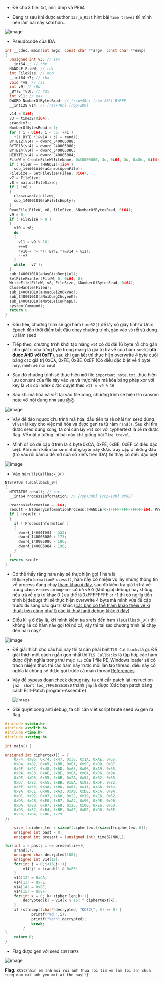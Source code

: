 - Đề cho 3 file. txt, mini dmp và PE64

- Đáng ra sau khi được author `13r_ə_Rɪst` hint bài `Time travel` thì mình nên làm bài này sớm hơn...

![image](https://github.com/user-attachments/assets/8ee98a13-d7a9-4f71-b68d-74453255604f)

- Pseudocode của IDA
```C
int __cdecl main(int argc, const char **argv, const char **envp)
{
  unsigned int v3; // eax
  __int64 i; // rbx
  HANDLE FileW; // rdi
  int FileSize; // ebp
  __int64 v7; // rbx
  void *v8; // rsi
  int v9; // r8d
  _BYTE *v10; // rdx
  int v11; // eax
  DWORD NumberOfBytesRead; // [rsp+40h] [rbp-28h] BYREF
  __int128 v14; // [rsp+48h] [rbp-20h]

  v14 = 0i64;
  v3 = time32(0i64);
  srand(v3);
  NumberOfBytesRead = 0;
  for ( i = 0i64; i < 16; ++i )
    *((_BYTE *)&v14 + i) = rand();
  BYTE12(v14) = dword_140005088;
  BYTE13(v14) = dword_140005080;
  BYTE14(v14) = dword_14000508C;
  HIBYTE(v14) = dword_140005084;
  FileW = CreateFileW(FileName, 0xC0000000, 3u, 0i64, 3u, 0x80u, 0i64);
  if ( FileW == (HANDLE)-1i64 )
    sub_140001010(aCannotOpenFile);
  FileSize = GetFileSize(FileW, 0i64);
  v7 = FileSize;
  v8 = malloc(FileSize);
  if ( !v8 )
  {
    CloseHandle(FileW);
    sub_140001010(aFileIsEmpty);
  }
  ReadFile(FileW, v8, FileSize, &NumberOfBytesRead, 0i64);
  v9 = 0;
  if ( FileSize > 0 )
  {
    v10 = v8;
    do
    {
      v11 = v9 % 16;
      ++v9;
      *v10++ ^= *((_BYTE *)&v14 + v11);
      --v7;
    }
    while ( v7 );
  }
  sub_140001010(aHayGiupBenjLol);
  SetFilePointer(FileW, 0, 0i64, 0);
  WriteFile(FileW, v8, FileSize, &NumberOfBytesRead, 0i64);
  CloseHandle(FileW);
  sub_140001010(aHoacGui200kVao);
  sub_140001010(aNoiDungChuyenK);
  sub_140001010(aNoteSaiCuPhapL);
  system(Command);
  return 0;
}
```
- Đầu tiên, chương trình sẽ gọi hàm `time32()` để lấy số giây tính từ Unix Epoch đến thời điểm bắt đầu chạy chương trình, gán vào `v3` rồi sử dụng `v3` làm seed
  
- Tiếp theo, chương trình khởi tạo mảng `v14` có độ dài 16 byte rồi cho gán cho giá trị của từng byte trong mảng là giá trị trả về của hàm `rand()`(**đã được AND với 0xFF**), sau khi gán hết thì thực hiện overwrite 4 byte cuối bằng các giá trị 0xCA, 0xFE, 0xBE, 0xEF (Có điều đặc biệt về 4 byte này, mình sẽ nói sau)

- Sau đó chương trình sẽ thực hiện mở file `important_note.txt`, thực hiện lưu content của file này vào `v8` và thực hiện mã hóa bằng phép xor với key là `v14` có index được duyệt theo `v11 = v9 % 16`

- Sau khi mã hóa và viết lại vào file xong, chương trình sẽ hiện lên ransom note với nội dung như sau @@

![image](https://github.com/user-attachments/assets/176cfa83-870c-4be7-b33f-8a7e6ea32fe0)

- Vậy để đảo ngược chu trình mã hóa, đầu tiên ta sẽ phải tìm seed đúng, vì `v14` là key cho việc mã hóa và được gen ra từ hàm `rand()`. Sau khi tìm được seed đúng xong, ta chỉ cần lấy `v14` xor với cyphertext là sẽ ra được flag. Về mặt ý tưởng thì bài này khá giống bài `Time travel`.

- Mình đã có đề cập ở trên là 4 byte 0xCA, 0xFE, 0xBE, 0xEF có điều đặc biệt. Khi mình kiểm tra xem những byte này được truy cập ở những đâu (trỏ vào rồi bấm x để mở cửa sổ xrefs trên IDA) thì thấy có điều đặc biệt

![image](https://github.com/user-attachments/assets/4f90dc65-9ddc-42f8-a4e4-1306370c0272)

- Vào hàm `TlsCallback_0()`

```C
NTSTATUS TlsCallback_0()
{
  NTSTATUS result; // eax
  __int64 ProcessInformation; // [rsp+30h] [rbp-18h] BYREF

  ProcessInformation = 0i64;
  result = NtQueryInformationProcess((HANDLE)0xFFFFFFFFFFFFFFFFi64, ProcessDebugPort, &ProcessInformation, 8u, 0i64);
  if ( !result )
  {
    if ( ProcessInformation )
    {
      dword_140005088 = 222;
      dword_140005080 = 173;
      dword_14000508C = 186;
      dword_140005084 = 190;
    }
  }
  return result;
}
```
- Có thể thấy rắng hàm này sẽ thực hiện gọi 1 hàm là `NtQueryInformationProcess()`, hàm này có nhiệm vụ lấy những thông tin về process đang chạy [tham khảo ở đây](https://learn.microsoft.com/en-us/windows/win32/api/winternl/nf-winternl-ntqueryinformationprocess), sau đó kiểm tra giá trị trả về trong class `ProcessDebugPort` có trả về 0 (không bị debug) hay không, nếu trả về giá trị khác 0 ( cụ thể là 0xFFFFFFFF or -1 thì có nghĩa tiến trình bị debug) thì sẽ thực hiện overwrite 4 byte mà mình vừa đề cập trước đó sang các giá trị khác ([các bạn có thể tham khảo thêm về kĩ thuật trên cũng như là các kĩ thuật anti debug khác ở đây](https://anti-debug.checkpoint.com/techniques/debug-flags.html#using-win32-api-ntqueryinformationprocess))

- Điều kì lạ ở đây là, khi mình kiểm tra xrefs đến hàm `TlsCallback_0()` thì không hề có hàm nào gọi tới nó cả, vậy thì tại sao chương trình lại chạy đến hàm này?

![image](https://github.com/user-attachments/assets/31e2bc29-5b45-458b-abc0-6baa913caaa7)

- Để giải thích cho câu hỏi này thì ta cần phải biết `TLS Callbacks` là gì. Để giải thích một cách ngắn gọn nhất thì `TLS Callbacks` là tập hợp các hàm được định nghĩa trong thư mục `TLS` của 1 file PE, Windows loader sẽ có trách nhiệm thực thi các hàm này trước mỗi lần tạo thread, điều này có nghĩa là chúng sẽ được gọi trước cả main thread [References](https://medium.com/@andreabocchetti88/tls-callbacks-to-bypass-debuggers-60409195ed76)

- Vậy để bypass đoạn check debug này, ta chỉ cần patch lại instruction `jnz  short loc_7FF63EB610E0` thành `jmp` là được (Các bạn patch bằng cách Edit-Patch program-Assemble)

  ![image](https://github.com/user-attachments/assets/c3e85f48-1344-4d34-98e6-d027b1ff66a3)

  
- Giải quyết xong anti debug, ta chỉ cần viết script brute seed và gen ra flag

```C
#include <stdio.h>
#include <stdlib.h>
#include <time.h>
#include <string.h>

int main() {

unsigned int ciphertext[] = {
    0xF4, 0xB6, 0x74, 0x47, 0x38, 0x1A, 0xAE, 0x65,
    0xD4, 0x82, 0xA5, 0xBB, 0xEA, 0x9F, 0xD0, 0x87,
    0x9F, 0x97, 0x48, 0x6D, 0x63, 0x06, 0xA9, 0x65,
    0x9A, 0xC3, 0xAE, 0xBE, 0xEA, 0x8A, 0xD6, 0x9A,
    0xDE, 0xD5, 0x55, 0x6B, 0x2A, 0x54, 0xB2, 0x65,
    0xD7, 0x82, 0xA5, 0xBB, 0xEA, 0x92, 0xDF, 0x82,
    0x9F, 0x99, 0x48, 0x6D, 0x63, 0x15, 0xA8, 0x64,
    0x9A, 0xC1, 0xA8, 0xA3, 0xAB, 0xDE, 0xCA, 0x9A,
    0xD1, 0x92, 0x07, 0x60, 0x22, 0x19, 0xE6, 0x62,
    0xD5, 0xCB, 0xE0, 0xB7, 0xA4, 0x96, 0x9E, 0x96,
    0xDA, 0x80, 0x07, 0x69, 0x2C, 0x00, 0xE6, 0x6D,
    0xD3, 0x82, 0xB4, 0xBE, 0xAF, 0xDE, 0xD0, 0x8E,
    0xC6, 0xD4, 0x06, 0x79
};

    size_t cipher_len = sizeof(ciphertext)/sizeof(ciphertext[0]);
    unsigned int past = 0;
    unsigned int present = (unsigned int)_time32(NULL); 

for(int i = past; i <= present;i++){
    srand(i);
    unsigned char decrypted[100];
    unsigned int v14[16];
    for(int j = 0;j<16;j++){
        v14[j] = (rand()) & 0xFF;
    }
    v14[12] = 0xCA;
    v14[13] = 0xFE;
    v14[14] = 0xBE;
    v14[15] = 0xEF;
    for(int k = 0; k< cipher_len;k++){
        decrypted[k] = v14[k % 16] ^ ciphertext[k]; 
    }
    if (strncmp((char*)decrypted, "KCSC{", 5) == 0) {
            printf("%d ",i);
            printf("%s\n",decrypted);
            break;
        }
}  
    return 0;
}
```

- Flag được gen với seed `13973678`

![image](https://github.com/user-attachments/assets/26b32557-5616-4fc2-a931-6bd471cc6b09)

**Flag:** `KCSC{nhin em anh boi roi anh thua roi tim em lam loi anh chua tung dam noi anh yeu mot ai the nay!!}`
